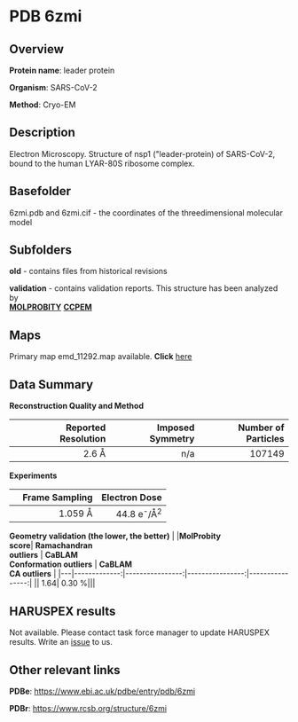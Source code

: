 # PDB 6zmi

## Overview

**Protein name**: leader protein

**Organism**: SARS-CoV-2

**Method**: Cryo-EM

## Description

Electron Microscopy. Structure of nsp1 ("leader-protein) of SARS-CoV-2, bound to the human LYAR-80S ribosome complex.

## Basefolder

6zmi.pdb and 6zmi.cif - the coordinates of the threedimensional molecular model

## Subfolders



**old** - contains files from historical revisions

**validation** - contains validation reports. This structure has been analyzed by <br>  [**MOLPROBITY**](https://github.com/thorn-lab/coronavirus_structural_task_force/tree/master/pdb/leader_protein/SARS-CoV-2/6zmi/validation/molprobity)   [**CCPEM**](https://github.com/thorn-lab/coronavirus_structural_task_force/tree/master/pdb/leader_protein/SARS-CoV-2/6zmi/validation/ccpem-validation) 



## Maps

Primary map emd_11292.map available. **Click** [here](http://ftp.wwpdb.org/pub/emdb/structures/EMD-11292/map/) 

## Data Summary
**Reconstruction Quality and Method**

|   | Reported Resolution | Imposed Symmetry | Number of Particles |
|---|-------------:|----------------:|--------------:|
|   |2.6 Å|n/a|107149|

**Experiments**

|   | Frame Sampling | Electron Dose |
|---|-------------:|----------------:|
|   |1.059 Å|44.8 e<sup>-</sup>/Å<sup>2</sup>|

**Geometry validation (the lower, the better)**
|   |**MolProbity<br>score**| **Ramachandran<br>outliers** | **CaBLAM<br>Conformation outliers** | **CaBLAM<br>CA outliers** |
|---|-------------:|----------------:|----------------:|----------------:|
||  1.64|  0.30 %|||

## HARUSPEX results

Not available. Please contact task force manager to update HARUSPEX results. Write an [issue](https://github.com/thorn-lab/coronavirus_structural_task_force/issues) to us.

## Other relevant links 
**PDBe**:  https://www.ebi.ac.uk/pdbe/entry/pdb/6zmi
 
**PDBr**: https://www.rcsb.org/structure/6zmi 
